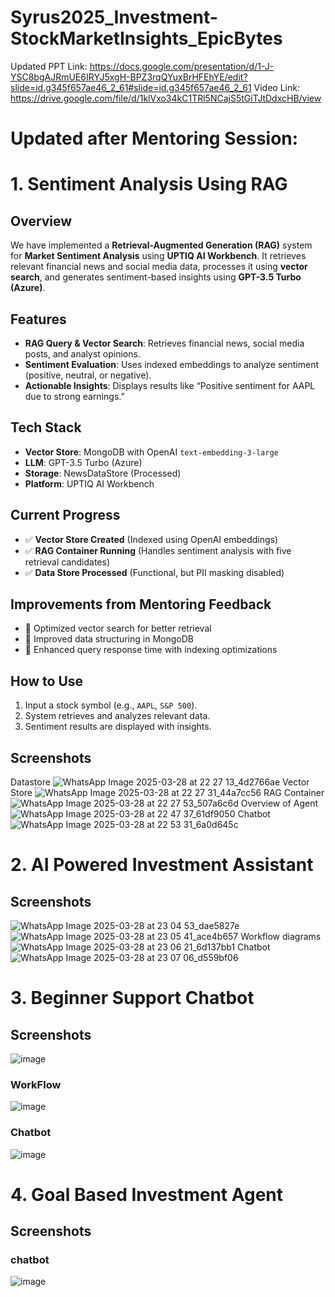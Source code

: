 ﻿# Syrus2025_Investment-StockMarketInsights_EpicBytes

Updated PPT Link: https://docs.google.com/presentation/d/1-J-YSC8bgAJRmUE6IRYJ5xgH-BPZ3rqQYuxBrHFEhYE/edit?slide=id.g345f657ae46_2_61#slide=id.g345f657ae46_2_61
Video Link: https://drive.google.com/file/d/1klVxo34kC1TRl5NCajS5tGiTJtDdxcHB/view

# Updated after Mentoring Session:

# 1. Sentiment Analysis Using RAG

## Overview
We have implemented a **Retrieval-Augmented Generation (RAG)** system for **Market Sentiment Analysis** using **UPTIQ AI Workbench**. It retrieves relevant financial news and social media data, processes it using **vector search**, and generates sentiment-based insights using **GPT-3.5 Turbo (Azure)**.

## Features
- **RAG Query & Vector Search**: Retrieves financial news, social media posts, and analyst opinions.
- **Sentiment Evaluation**: Uses indexed embeddings to analyze sentiment (positive, neutral, or negative).
- **Actionable Insights**: Displays results like “Positive sentiment for AAPL due to strong earnings.”

## Tech Stack
- **Vector Store**: MongoDB with OpenAI `text-embedding-3-large`
- **LLM**: GPT-3.5 Turbo (Azure)
- **Storage**: NewsDataStore (Processed)
- **Platform**: UPTIQ AI Workbench

## Current Progress
- ✅ **Vector Store Created** (Indexed using OpenAI embeddings)
- ✅ **RAG Container Running** (Handles sentiment analysis with five retrieval candidates)
- ✅ **Data Store Processed** (Functional, but PII masking disabled)

## Improvements from Mentoring Feedback
- 🔹 Optimized vector search for better retrieval
- 🔹 Improved data structuring in MongoDB
- 🔹 Enhanced query response time with indexing optimizations

## How to Use
1. Input a stock symbol (e.g., `AAPL`, `S&P 500`).
2. System retrieves and analyzes relevant data.
3. Sentiment results are displayed with insights.

## Screenshots
Datastore
![WhatsApp Image 2025-03-28 at 22 27 13_4d2766ae](https://github.com/user-attachments/assets/35b28094-db93-4270-84f3-4558859202b0)
Vector Store
![WhatsApp Image 2025-03-28 at 22 27 31_44a7cc56](https://github.com/user-attachments/assets/7db72aad-4c8a-4d3e-8b14-3b787007f2b5)
RAG Container
![WhatsApp Image 2025-03-28 at 22 27 53_507a6c6d](https://github.com/user-attachments/assets/1e06c3f5-c0da-405a-aecb-27e1abff57cd)
Overview of Agent
![WhatsApp Image 2025-03-28 at 22 47 37_61df9050](https://github.com/user-attachments/assets/ed72319d-0148-4ace-b9c1-b1ac93898a03)
Chatbot
![WhatsApp Image 2025-03-28 at 22 53 31_6a0d645c](https://github.com/user-attachments/assets/81bd790b-2418-488d-b070-7ac11cbdbca5)

# 2. AI Powered Investment Assistant

## Screenshots
![WhatsApp Image 2025-03-28 at 23 04 53_dae5827e](https://github.com/user-attachments/assets/e9518439-9b78-4198-8bcb-557d038ffdc5)
![WhatsApp Image 2025-03-28 at 23 05 41_ace4b657](https://github.com/user-attachments/assets/6fdf98fb-7794-4f3c-87cd-158fbe4a2486)
Workflow diagrams
![WhatsApp Image 2025-03-28 at 23 06 21_6d137bb1](https://github.com/user-attachments/assets/d1b49d7f-a2fe-45bf-ae3d-f282edf09067)
Chatbot
![WhatsApp Image 2025-03-28 at 23 07 06_d559bf06](https://github.com/user-attachments/assets/151ca860-8b28-4afb-889c-788252bbd388)


# 3. Beginner Support Chatbot

## Screenshots
![image](https://github.com/user-attachments/assets/200ce9e4-e200-4d23-95dc-5d398d5f531e)
### WorkFlow
![image](https://github.com/user-attachments/assets/cc85cf51-2ab3-4b42-9fe2-16605e4a21ff)
### Chatbot
![image](https://github.com/user-attachments/assets/b2f8f295-f363-4a35-90d0-5188f6413b1d)

# 4. Goal Based Investment Agent

## Screenshots

### chatbot
![image](https://github.com/user-attachments/assets/3b2a0cc1-4651-44cc-88ec-520e2211335a)
